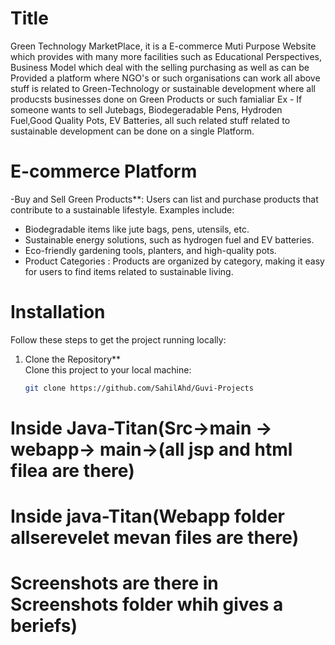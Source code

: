 # Title
Green Technology MarketPlace, it is a E-commerce Muti Purpose Website which provides with many more facilities such as Educational Perspectives,
Business Model which deal with the selling purchasing as well as can be Provided a platform where NGO's or such organisations can work 
all above stuff is related to Green-Technology or sustainable development where all producsts businesses done on Green Products or such famialiar
Ex - If someone wants to sell Jutebags, Biodegeradable Pens, Hydroden Fuel,Good Quality Pots, EV Batteries, all such related stuff related to
sustainable development can be done on a single Platform.

# E-commerce Platform
-Buy and Sell Green Products**: Users can list and purchase products that contribute to a sustainable lifestyle. Examples include:
- Biodegradable items like jute bags, pens, utensils, etc.
- Sustainable energy solutions, such as hydrogen fuel and EV batteries.
- Eco-friendly gardening tools, planters, and high-quality pots.
- Product Categories : Products are organized by category, making it easy for users to find items related to sustainable living.
  
# Installation
Follow these steps to get the project running locally:
1. Clone the Repository**  
   Clone this project to your local machine:
   ```bash
   git clone https://github.com/SahilAhd/Guvi-Projects

# Inside Java-Titan(Src->main -> webapp-> main->(all jsp and html filea are there)
# Inside java-Titan(Webapp folder allserevelet mevan files are there)
# Screenshots are there in Screenshots folder whih gives a beriefs) 

